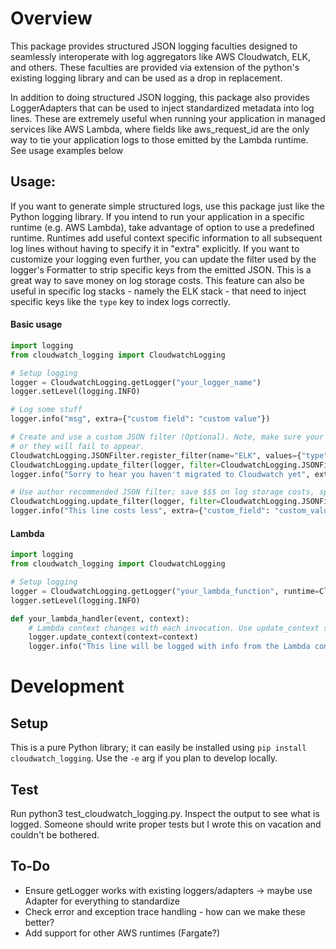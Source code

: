 # Overview

This package provides structured JSON logging faculties designed to seamlessly interoperate with log aggregators like 
AWS Cloudwatch, ELK, and others. These faculties are provided via extension of the python's existing logging library 
and can be used as a drop in replacement. 

In addition to doing structured JSON logging, this package also provides 
LoggerAdapters that can be used to inject standardized metadata into log lines. These are extremely useful when running 
your application in managed services like AWS Lambda, where fields like aws_request_id are the only way to tie your 
application logs to those emitted by the Lambda runtime. See usage examples below 

## Usage:
If you want to generate simple structured logs, use this package just like the Python logging library. If you intend to
run your application in a specific runtime (e.g. AWS Lambda), take advantage of option to use a predefined runtime. 
Runtimes add useful context specific information to all subsequent log lines without having to specify it in "extra" explicitly. 
If you want to customize your logging even further, you can update the filter used by the logger's Formatter to strip specific keys 
from the emitted JSON. This is a great way to save money on log storage costs. This feature can also be useful in specific log 
stacks - namely the ELK stack - that need to inject specific keys like the `type` key to index logs correctly.     

#### Basic usage
```python
import logging
from cloudwatch_logging import CloudwatchLogging

# Setup logging
logger = CloudwatchLogging.getLogger("your_logger_name")
logger.setLevel(logging.INFO)

# Log some stuff
logger.info("msg", extra={"custom field": "custom value"})

# Create and use a custom JSON filter (Optional). Note, make sure your app doesn't try to log any fields with this key 
# or they will fail to appear. 
CloudwatchLogging.JSONFilter.register_filter(name="ELK", values={"type"})
CloudwatchLogging.update_filter(logger, filter=CloudwatchLogging.JSONFilter.ELK)
logger.info("Sorry to hear you haven't migrated to Cloudwatch yet", extra={"type": "will be omitted"})

# Use author recommended JSON filter; save $$$ on log storage costs, spend more on GPUs
CloudwatchLogging.update_filter(logger, filter=CloudwatchLogging.JSONFilter.LOW_COST)
logger.info("This line costs less", extra={"custom_field": "custom_value"})
```

#### Lambda 
```python
import logging
from cloudwatch_logging import CloudwatchLogging

# Setup logging
logger = CloudwatchLogging.getLogger("your_lambda_function", runtime=CloudwatchLogging.AWSRuntime.LAMBDA)
logger.setLevel(logging.INFO)

def your_lambda_handler(event, context):
    # Lambda context changes with each invocation. Use update_context so that you can reuse your logger across invokes!   
    logger.update_context(context=context)
    logger.info("This line will be logged with info from the Lambda context object!", extra={"tapped_in": True})
```

# Development
## Setup 
This is a pure Python library; it can easily be installed using `pip install cloudwatch_logging`. Use the `-e` arg if you 
plan to develop locally.

## Test
Run python3 test_cloudwatch_logging.py. Inspect the output to see what is logged. Someone should write proper tests
but I wrote this on vacation and couldn't be bothered. 

## To-Do
- Ensure getLogger works with existing loggers/adapters -> maybe use Adapter for everything to standardize
- Check error and exception trace handling - how can we make these better? 
- Add support for other AWS runtimes (Fargate?)